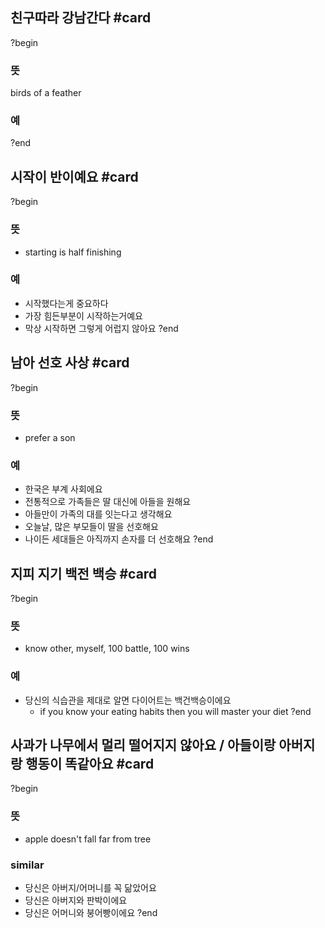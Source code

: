 ## 친구따라 강남간다 #card
?begin
### 뜻
birds of a feather
### 예
?end


## 시작이 반이예요 #card
?begin
### 뜻
- starting is half finishing
### 예
- 시작했다는게 중요하다
- 가장 힘든부분이 시작하는거예요
- 막상 시작하면 그렇게 어럽지 않아요
?end


## 남아 선호 사상 #card
?begin
### 뜻
- prefer a son
### 예
- 한국은 부계 사회에요
- 전통적으로 가족들은 딸 대신에 아들을 원해요
- 아들만이 가족의 대를 잇는다고 생각해요
- 오늘날, 많은 부모들이 딸을 선호해요
- 나이든 세대들은 아직까지 손자를 더 선호해요
?end



## 지피 지기 백전 백승 #card
?begin
### 뜻
- know other, myself, 100 battle, 100 wins
### 예
- 당신의 식습관을 제대로 알면 다이어트는 백건백승이에요
	- if you know your eating habits then you will master  your diet
?end


## 사과가 나무에서 멀리 떨어지지 않아요 / 아들이랑 아버지랑 행동이 똑같아요 #card
?begin
### 뜻
- apple doesn't fall far from tree
### similar
- 당신은 아버지/어머니를 꼭 닮았어요
- 당신은 아버지와 판박이에요
- 당신은 어머니와 붕어빵이에요
?end


